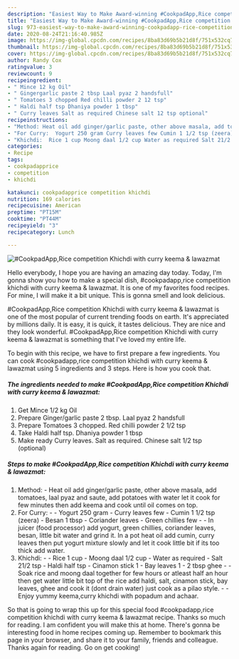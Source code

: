 ```yaml
---
description: "Easiest Way to Make Award-winning #CookpadApp,Rice competition Khichdi with curry keema &amp;amp; lawazmat"
title: "Easiest Way to Make Award-winning #CookpadApp,Rice competition Khichdi with curry keema &amp;amp; lawazmat"
slug: 973-easiest-way-to-make-award-winning-cookpadapp-rice-competition-khichdi-with-curry-keema-and-amp-lawazmat
date: 2020-08-24T21:16:40.985Z
image: https://img-global.cpcdn.com/recipes/8ba83d69b5b21d8f/751x532cq70/cookpadapprice-competition-khichdi-with-curry-keema-lawazmat-recipe-main-photo.jpg
thumbnail: https://img-global.cpcdn.com/recipes/8ba83d69b5b21d8f/751x532cq70/cookpadapprice-competition-khichdi-with-curry-keema-lawazmat-recipe-main-photo.jpg
cover: https://img-global.cpcdn.com/recipes/8ba83d69b5b21d8f/751x532cq70/cookpadapprice-competition-khichdi-with-curry-keema-lawazmat-recipe-main-photo.jpg
author: Randy Cox
ratingvalue: 3
reviewcount: 9
recipeingredient:
- " Mince 12 kg Oil"
- " Gingergarlic paste 2 tbsp Laal pyaz 2 handsfull"
- " Tomatoes 3 chopped Red chilli powder 2 12 tsp"
- " Haldi half tsp Dhaniya powder 1 tbsp"
- " Curry leaves Salt as required Chinese salt 12 tsp optional"
recipeinstructions:
- "Method: Heat oil add ginger/garlic paste, other above masala, add tomatoes, laal pyaz and saute, add potatoes with water let it cook for few minutes then add keema and cook until oil comes on top."
- "For Curry:  Yogurt 250 gram Curry leaves few Cumin 1 1/2 tsp (zeera) Besan 1 tbsp Coriander leaves Green chillies few  In juicer (food processor) add yogurt, green chillies, coriander leaves, besan, little bit water and grind it. In a pot heat oil add cumin, curry leaves then put yogurt mixture slowly and let it cook little bit if its too thick add water."
- "Khichdi:  Rice 1 cup Moong daal 1/2 cup Water as required Salt 21/2 tsp Haldi half tsp Cinamon stick 1 Bay leaves 1 2 tbsp ghee  Soak rice and moong daal together for few hours or atleast half an hour then get water little bit top of the rice add haldi, salt, cinamon stick, bay leaves, ghee and cook it (dont drain water) just cook as a pilao style.  Enjoy yummy keema,curry khichdi with popadum and achaar."
categories:
- Recipe
tags:
- cookpadapprice
- competition
- khichdi

katakunci: cookpadapprice competition khichdi 
nutrition: 169 calories
recipecuisine: American
preptime: "PT15M"
cooktime: "PT44M"
recipeyield: "3"
recipecategory: Lunch

---
```



![#CookpadApp,Rice competition Khichdi with curry keema &amp; lawazmat](https://img-global.cpcdn.com/recipes/8ba83d69b5b21d8f/751x532cq70/cookpadapprice-competition-khichdi-with-curry-keema-lawazmat-recipe-main-photo.jpg)

Hello everybody, I hope you are having an amazing day today. Today, I'm gonna show you how to make a special dish, #cookpadapp,rice competition khichdi with curry keema &amp; lawazmat. It is one of my favorites food recipes. For mine, I will make it a bit unique. This is gonna smell and look delicious.



#CookpadApp,Rice competition Khichdi with curry keema &amp; lawazmat is one of the most popular of current trending foods on earth. It's appreciated by millions daily. It is easy, it is quick, it tastes delicious. They are nice and they look wonderful. #CookpadApp,Rice competition Khichdi with curry keema &amp; lawazmat is something that I've loved my entire life.


To begin with this recipe, we have to first prepare a few ingredients. You can cook #cookpadapp,rice competition khichdi with curry keema &amp; lawazmat using 5 ingredients and 3 steps. Here is how you cook that.

<!--inarticleads1-->

##### The ingredients needed to make #CookpadApp,Rice competition Khichdi with curry keema &amp; lawazmat:

1. Get  Mince 1/2 kg Oil
1. Prepare  Ginger/garlic paste 2 tbsp. Laal pyaz 2 handsfull
1. Prepare  Tomatoes 3 chopped. Red chilli powder 2 1/2 tsp
1. Take  Haldi half tsp. Dhaniya powder 1 tbsp
1. Make ready  Curry leaves. Salt as required. Chinese salt 1/2 tsp (optional)




<!--inarticleads2-->

##### Steps to make #CookpadApp,Rice competition Khichdi with curry keema &amp; lawazmat:

1. Method: - Heat oil add ginger/garlic paste, other above masala, add tomatoes, laal pyaz and saute, add potatoes with water let it cook for few minutes then add keema and cook until oil comes on top.
1. For Curry: -  - Yogurt 250 gram - Curry leaves few - Cumin 1 1/2 tsp (zeera) - Besan 1 tbsp - Coriander leaves - Green chillies few -  - In juicer (food processor) add yogurt, green chillies, coriander leaves, besan, little bit water and grind it. In a pot heat oil add cumin, curry leaves then put yogurt mixture slowly and let it cook little bit if its too thick add water.
1. Khichdi: -  - Rice 1 cup - Moong daal 1/2 cup - Water as required - Salt 21/2 tsp - Haldi half tsp - Cinamon stick 1 - Bay leaves 1 - 2 tbsp ghee -  - Soak rice and moong daal together for few hours or atleast half an hour then get water little bit top of the rice add haldi, salt, cinamon stick, bay leaves, ghee and cook it (dont drain water) just cook as a pilao style. -  - Enjoy yummy keema,curry khichdi with popadum and achaar.




So that is going to wrap this up for this special food #cookpadapp,rice competition khichdi with curry keema &amp; lawazmat recipe. Thanks so much for reading. I am confident you will make this at home. There's gonna be interesting food in home recipes coming up. Remember to bookmark this page in your browser, and share it to your family, friends and colleague. Thanks again for reading. Go on get cooking!
